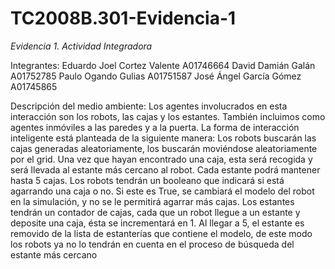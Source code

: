 # TC2008B.301-Evidencia-1

*Evidencia 1. Actividad Integradora*

Integrantes:
Eduardo Joel Cortez Valente A01746664
David Damián Galán A01752785
Paulo Ogando Gulias A01751587
José Ángel García Gómez A01745865

Descripción del medio ambiente:
Los agentes involucrados en esta interacción son los robots, las cajas y los estantes. También
incluimos como agentes inmóviles a las paredes y a la puerta. La forma de interacción
inteligente está planteada de la siguiente manera: Los robots buscarán las cajas generadas
aleatoriamente, los buscarán moviéndose aleatoriamente por el grid. Una vez que hayan
encontrado una caja, esta será recogida y será llevada al estante más cercano al robot. Cada
estante podrá mantener hasta 5 cajas.
Los robots tendrán un booleano que indicará si está agarrando una caja o no. Si este es True,
se cambiará el modelo del robot en la simulación, y no se le permitirá agarrar más cajas.
Los estantes tendrán un contador de cajas, cada que un robot llegue a un estante y
deposite una caja, ésta se incrementará en 1. Al llegar a 5, el estante es removido de la lista de
estanterías que contiene el modelo, de este modo los robots ya no lo tendrán en cuenta en el
proceso de búsqueda del estante más cercano

 
